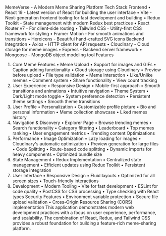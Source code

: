 MemeVerse - A Modern Meme Sharing Platform
Tech Stack
Frontend
•	React 19 - Latest version of React for building the user interface
•	Vite - Next-generation frontend tooling for fast development and building
•	Redux Toolkit - State management with modern Redux best practices
•	React Router v7 - For client-side routing
•	Tailwind CSS - Utility-first CSS framework for styling
•	Framer Motion - For smooth animations and transitions
•	Heroicons - Beautiful hand-crafted SVG icons
Backend Integration
•	Axios - HTTP client for API requests
•	Cloudinary - Cloud storage for meme images
•	Express - Backend server framework
•	Mongoose - MongoDB object modeling tool
Features
1. Core Meme Features
•	Meme Upload
•	Support for images and GIFs
•	Caption adding functionality
•	Cloud storage using Cloudinary
•	Preview before upload
•	File type validation
•	Meme Interaction
•	Like/Unlike memes
•	Comment system
•	Share functionality
•	View count tracking
2. User Experience
•	Responsive Design
•	Mobile-first approach
•	Smooth transitions and animations
•	Intuitive navigation
•	Theme System
•	Dark/Light mode toggle
•	System preference detection
•	Persistent theme settings
•	Smooth theme transitions
3. User Profile
•	Personalization
•	Customizable profile picture
•	Bio and personal information
•	Meme collection showcase
•	Liked memes history
4. Navigation & Discovery
•	Explorer Page
•	Browse trending memes
•	Search functionality
•	Category filtering
•	Leaderboard
•	Top memes ranking
•	User engagement metrics
•	Trending content
Optimizations
1. Performance
•	Image Optimization
•	Lazy loading for images
•	Cloudinary's automatic optimization
•	Preview generation for large files
•	Code Splitting
•	Route-based code splitting
•	Dynamic imports for heavy components
•	Optimized bundle size
2. State Management
•	Redux Implementation
•	Centralized state management
•	Efficient updates using Redux Toolkit
•	Persistent storage integration
3. User Interface
•	Responsive Design
•	Fluid layouts
•	Optimized for all screen sizes
•	Touch-friendly interactions
4. Development
•	Modern Tooling
•	Vite for fast development
•	ESLint for code quality
•	PostCSS for CSS processing
•	Type checking with React types
Security Features
•	Environment variable protection
•	Secure file upload validation
•	Cross-Origin Resource Sharing (CORS) implementation
This application demonstrates modern web development practices with a focus on user experience, performance, and scalability. The combination of React, Redux, and Tailwind CSS provides a robust foundation for building a feature-rich meme-sharing platform.
